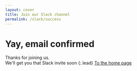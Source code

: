 ```yaml
---
layout: cover
title: Join our Slack channel
permalink: /slack/success
---
```

<div class="cover-body" markdown="1">
<h1 class="cover-heading" id="title">Yay, email confirmed</h1>
Thanks for joining us.<br>
We'll get you that Slack invite soon
{:.lead}
<a href='/' id="submit" class="btn btn-lg btn-primary mt-4">To the home page</a>
</div>
